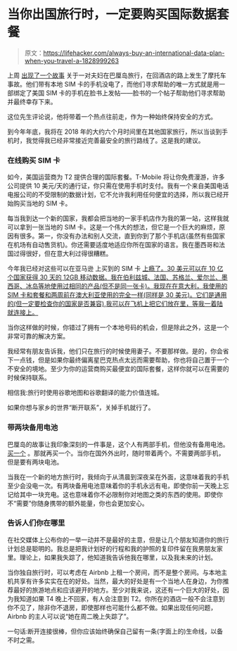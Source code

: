 # 当你出国旅行时，一定要购买国际数据套餐

> 原文：<https://lifehacker.com/always-buy-an-international-data-plan-when-you-travel-a-1828999263>

上周 [出现了一个故事](https://thepointsguy.com/news/how-a-facebook-post-saved-two-travelers-lives/) 关于一对夫妇在巴厘岛旅行，在回酒店的路上发生了摩托车事故。他们带有本地 SIM 卡的手机没电了，而他们寻求帮助的唯一方式就是用一部绑定了美国 SIM 卡的手机在脸书上发帖——脸书的一个帖子帮助他们寻求帮助并最终幸存下来。



这位先生评论说，他将带着一个热点往前走，作为一种始终保持安全的方式。

到今年年底，我将在 2018 年的大约六个月时间里在其他国家旅行，所以当谈到手机时，我觉得我已经非常接近完善最安全的旅行路线了。这是我的建议。

### 在线购买 SIM 卡

如今，美国运营商为 T2 提供合理的国际套餐。T-Mobile 将让你免费漫游，许多公司提供 10 美元/天的通行证，你只需在使用手机时支付。我有一个来自美国电话电报公司的不受限制的数据计划，它不允许我利用任何便宜的选择，所以我已经开始购买当地的 SIM 卡。

每当我到达一个新的国家，我都会把当地的一家手机店作为我的第一站，这样我就可以拿到一张当地的 SIM 卡。这是一个伟大的想法，但它是一个巨大的麻烦，原因有很多。第一，你没有办法和别人交流，直到你到了那个手机店(虽然有些国家在机场有自动售货机)。你还需要适度地适应你所在国家的语言。我在墨西哥和法国过得很好，但在意大利过得很糟糕。

今年我已经对这些可以在亚马逊 上买到的 SIM 卡 [上瘾了。30 美元可以在 10 亿个国家获得 30 天的 12GB 移动数据。我在伯利兹城、法国、苏格兰、爱尔兰、墨西哥、冰岛等地使用过相同的产品(但不是同一张卡)。我现在在意大利，我使用的 SIM 卡和套餐和两周前在澳大利亚使用的完全一样(同样是 30 美元)。它们是通用的(但一定要检查你的国家是否兼容),我可以在飞机上把它们放在里，等我一着陆就连接上。](https://amzn.to/2x8kJrY) 

当你这样做的时候，你错过了拥有一个本地号码的机会，但是除此之外，这是一个非常可靠的解决方案。

我经常有朋友告诉我，他们只在旅行的时候使用妻子。不要那样做。是的，你会省下一点钱，但是如果你最终偏离星巴克热点太远而需要帮助，你也将自己置于一个不安全的境地。至少为你的运营商购买最便宜的国际套餐，这样你就可以在需要的时候保持联系。

相信我:旅行时使用谷歌地图和谷歌翻译的能力价值连城。

如果你想与家乡的世界“断开联系”，关掉手机就行了。

### 带两块备用电池

巴厘岛的故事让我印象深刻的一件事是，这个人有两部手机，但他没有备用电池。 [买一个](https://amzn.to/2NAwNfX) 。那就再买一个。当你在国外外出时，随时带着两个。不需要两部手机，但是要有两块电池。

当我在一个新的地方旅行时，我倾向于从清晨到深夜呆在外面，这意味着我的手机至少会没电一次。有两块备用电池意味着你的手机永远有电，即使你前一天晚上忘记给其中一块充电。这也意味着你不必限制你对地图之类的东西的使用。即使你不“需要”你随身携带的额外能量，你也会更加安心。

### 告诉人们你在哪里

在社交媒体上公布你的一举一动并不是最好的主意，但是让几个朋友知道你的旅行计划总是聪明的。我总是把我计划好的行程和我的护照的复印件留在我男朋友家里。理论上，如果我失踪了，他知道我告诉他我在哪里，以及我未来的计划。

当你独自旅行时，可以考虑在 Airbnb 上租一个房间，而不是整个房间。与本地主机共享有许多实实在在的好处。当然，最大的好处是有一个当地人在身边，为你推荐最好的旅游地点和应该避开的地方。至少对我来说，这还有一个巨大的好处，因为我知道如果 T4 晚上不回家，有人会注意到 T2。你所在的酒店一般不会注意到你不见了，除非你不退房，即使那样也可能什么都不做。如果出现任何问题，Airbnb 的主人可以说“她在周二晚上失踪了”。

一句话:断开连接很棒，但你应该始终确保自己留有一条(字面上的)生命线，以备不时之需。